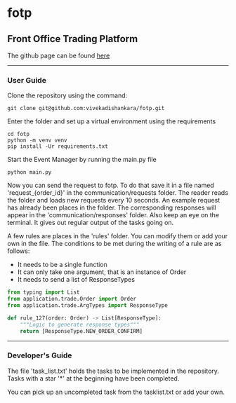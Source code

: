 # fotp
Front Office Trading Platform
-
The github page can be found [here](https://github.com/vivekadishankara/fotp)

---
### User Guide
Clone the repository using the command:
```commandline
git clone git@github.com:vivekadishankara/fotp.git
```
Enter the folder and set up a virtual environment using the requirements
```commandline
cd fotp
python -m venv venv
pip install -Ur requirements.txt
```
Start the Event Manager by running the main.py file
```commandline
python main.py
```
Now you can send the request to fotp.
To do that save it in a file named 'request_{order_id}' in the communication/requests folder.
The reader reads the folder and loads new requests every 10 seconds. An example request has already been places in the
folder.
The corresponding responses will appear in the 'communication/responses' folder.
Also keep an eye on the terminal. It gives out regular output of the tasks going on.

A few rules are places in the 'rules' folder. You can modify them or add your own in the file.
The conditions to be met during the writing of a rule are as follows:
* It needs to be a single function
* It can only take one argument, that is an instance of Order
* It needs to send a list of ResponseTypes
```python
from typing import List
from application.trade.Order import Order
from application.trade.ArgTypes import ResponseType

def rule_127(order: Order) -> List[ResponseType]:
    """Logic to generate response types"""
    return [ResponseType.NEW_ORDER_CONFIRM]
```
---

### Developer's Guide
The file 'task_list.txt' holds the tasks to be implemented in the repository.
Tasks with a star '*' at the beginning have been completed.

You can pick up an uncompleted task from the tasklist.txt or add your own.